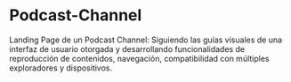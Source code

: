 # Podcast-Channel
Landing Page de un Podcast Channel:
Siguiendo las guías visuales de una interfaz de usuario otorgada y desarrollando funcionalidades de reproducción de contenidos, navegación, compatibilidad con múltiples exploradores y dispositivos.
